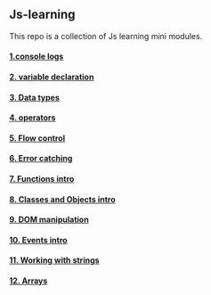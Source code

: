 ## Js-learning
This repo is a collection of Js learning mini modules.

#### [1.console logs](https://github.com/SharpAdder/Js-learning/blob/main/1.consoleLogs.js)
#### [2. variable declaration](https://github.com/SharpAdder/Js-learning/blob/main/2.varDeclare.js)
#### [3. Data types](https://github.com/SharpAdder/Js-learning/blob/main/3.dataTypes.js)
#### [4. operators](https://github.com/SharpAdder/Js-learning/blob/main/4.operators.js)
#### [5. Flow control](https://github.com/SharpAdder/Js-learning/blob/main/5.flowControl.js)
#### [6. Error catching](https://github.com/SharpAdder/Js-learning/blob/main/6.errors.js)
#### [7. Functions intro](https://github.com/SharpAdder/Js-learning/blob/main/7.functions.js)
#### [8. Classes and Objects intro](https://github.com/SharpAdder/Js-learning/blob/main/8.classesAndObj.js)
#### [9. DOM manipulation](https://github.com/SharpAdder/Js-learning/blob/main/9.domManipulation.js)
#### [10. Events intro](https://github.com/SharpAdder/Js-learning/blob/main/10.events.js)
#### [11. Working with strings](https://github.com/SharpAdder/Js-learning/blob/main/10.strings.js)
#### [12. Arrays](https://github.com/SharpAdder/Js-learning/blob/main/arrays.js)
